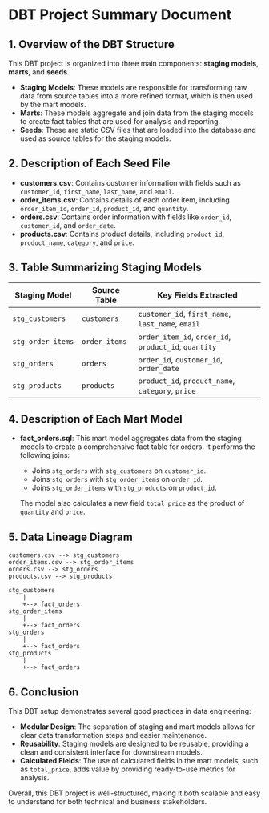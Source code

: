 # DBT Project Summary Document

## 1. Overview of the DBT Structure

This DBT project is organized into three main components: **staging models**, **marts**, and **seeds**. 

- **Staging Models**: These models are responsible for transforming raw data from source tables into a more refined format, which is then used by the mart models.
- **Marts**: These models aggregate and join data from the staging models to create fact tables that are used for analysis and reporting.
- **Seeds**: These are static CSV files that are loaded into the database and used as source tables for the staging models.

## 2. Description of Each Seed File

- **customers.csv**: Contains customer information with fields such as `customer_id`, `first_name`, `last_name`, and `email`.
- **order_items.csv**: Contains details of each order item, including `order_item_id`, `order_id`, `product_id`, and `quantity`.
- **orders.csv**: Contains order information with fields like `order_id`, `customer_id`, and `order_date`.
- **products.csv**: Contains product details, including `product_id`, `product_name`, `category`, and `price`.

## 3. Table Summarizing Staging Models

| Staging Model     | Source Table | Key Fields Extracted                |
|-------------------|--------------|-------------------------------------|
| `stg_customers`   | `customers`  | `customer_id`, `first_name`, `last_name`, `email` |
| `stg_order_items` | `order_items`| `order_item_id`, `order_id`, `product_id`, `quantity` |
| `stg_orders`      | `orders`     | `order_id`, `customer_id`, `order_date` |
| `stg_products`    | `products`   | `product_id`, `product_name`, `category`, `price` |

## 4. Description of Each Mart Model

- **fact_orders.sql**: This mart model aggregates data from the staging models to create a comprehensive fact table for orders. It performs the following joins:
  - Joins `stg_orders` with `stg_customers` on `customer_id`.
  - Joins `stg_orders` with `stg_order_items` on `order_id`.
  - Joins `stg_order_items` with `stg_products` on `product_id`.
  
  The model also calculates a new field `total_price` as the product of `quantity` and `price`.

## 5. Data Lineage Diagram

```
customers.csv --> stg_customers
order_items.csv --> stg_order_items
orders.csv --> stg_orders
products.csv --> stg_products

stg_customers
    |
    +--> fact_orders
stg_order_items
    |
    +--> fact_orders
stg_orders
    |
    +--> fact_orders
stg_products
    |
    +--> fact_orders
```

## 6. Conclusion

This DBT setup demonstrates several good practices in data engineering:

- **Modular Design**: The separation of staging and mart models allows for clear data transformation steps and easier maintenance.
- **Reusability**: Staging models are designed to be reusable, providing a clean and consistent interface for downstream models.
- **Calculated Fields**: The use of calculated fields in the mart models, such as `total_price`, adds value by providing ready-to-use metrics for analysis.

Overall, this DBT project is well-structured, making it both scalable and easy to understand for both technical and business stakeholders.